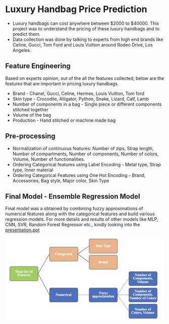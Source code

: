 # Luxury Handbag Price Prediction

- Luxury handbags can cost anywhere between $2000 to $40000. This project was to understand the pricing of these luxury handbags and to predict them.
- Data collection was done by talking to experts from high end brands like Celine, Gucci, Tom Ford and Louis Vuitton around Rodeo Drive, Los Angeles.

## Feature Engineering
Based on experts opinion, out of the all the features collected, below are the features that are important in pricing luxury handbags.

- Brand - Chanel, Gucci, Celine, Hermes, Louis Vuitton, Tom ford
- Skin type - Crocodile, Alligator, Python, Snake, Lizard, Calf, Lamb
- Number of components in a bag - Single piece or different components stitched together
- Volume of the bag
- Production - Hand stitched or machine made bag

## Pre-processing
- Normalization of continuous features: Number of zips, Strap length, Number of compartments, Number of components, Number of  colors, Volume, Number of functionalities.
- Ordering Categorical features using Label Encoding - Metal type, Strap type, Inner material
- Ordering Categorical Features using One Hot Encoding - Brand, Accessories, Bag style, Major color, Skin Type

## Final Model - Ensemble Regression Model
Final model was a obtained by combining fuzzy approximations of numerical features along with the categorical features and build various regression models. For more details and results of other models like MLP, CNN, SVR, Random Forest Regressor etc., kindly looking into the [presentation.ppt]() 

![model](./Helpers/model.png)







